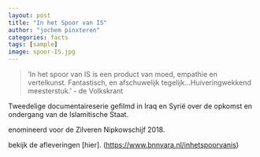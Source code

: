 ```yaml
---
layout: post
title: "In het Spoor van IS"
author: "jochem pinxteren"
categories: facts
tags: [sample]
image: spoor-IS.jpg
---
```



>’In het spoor van IS is een product van moed, empathie en vertelkunst. Fantastisch, en afschuwelijk tegelijk…Huiveringwekkend meesterstuk.’ - de Volkskrant

Tweedelige documentaireserie gefilmd in Iraq en Syrië over de opkomst en ondergang van de Islamitische Staat.

enomineerd voor de Zilveren Nipkowschijf 2018.

bekijk de afleveringen [hier]. (https://www.bnnvara.nl/inhetspoorvanis)
